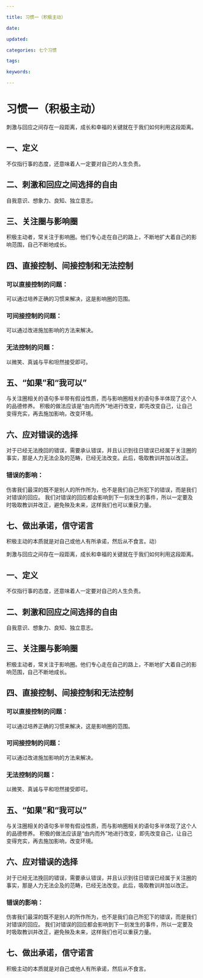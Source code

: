 ```yaml
---

title: 习惯一（积极主动）

date: 

updated: 

categories: 七个习惯

tags: 

keywords: 

---
```

# 习惯一（积极主动）

刺激与回应之间存在一段距离，成长和幸福的关键就在于我们如何利用这段距离。

## 一、定义

不仅指行事的态度，还意味着人一定要对自己的人生负责。

## 二、刺激和回应之间选择的自由

自我意识、想象力、良知、独立意志。

## 三、关注圈与影响圈

积极主动者，常关注于影响圈。他们专心走在自己的路上，不断地扩大着自己的影响范围，自己不断地成长。

## 四、直接控制、间接控制和无法控制

### 可以直接控制的问题：

可以通过培养正确的习惯来解决，这是影响圈的范围。

### 可间接控制的问题：

可以通过改进施加影响的方法来解决。

### 无法控制的问题：

以微笑、真诚与平和坦然接受即可。



## 五、“如果”和“我可以”

与关注圈相关的语句多半带有假设性质，而与影响圈相关的语句多半体现了这个人的品德修养。
积极的做法应该是“由内而外”地进行改变，即先改变自己，让自己变得充实，再去施加影响，改变环境。

## 六、应对错误的选择

对于已经无法挽回的错误，需要承认错误，并且认识到往日错误已经属于关注圈的事实，那是人力无法企及的范畴，已经无法改变。此后，吸取教训并加以改正。

### 错误的影响：

伤害我们最深的既不是别人的所作所为，也不是我们自己所犯下的错误，而是我们对错误的回应。
我们对错误的回应都会影响到下一刻发生的事件，所以一定要及时吸取教训并改正，避免殃及未来，这样我们也可以重获力量。

## 七、做出承诺，信守诺言

积极主动的本质就是对自己或他人有所承诺，然后从不食言。动）

刺激与回应之间存在一段距离，成长和幸福的关键就在于我们如何利用这段距离。

## 一、定义

不仅指行事的态度，还意味着人一定要对自己的人生负责。

## 二、刺激和回应之间选择的自由

自我意识、想象力、良知、独立意志。

## 三、关注圈与影响圈

积极主动者，常关注于影响圈。他们专心走在自己的路上，不断地扩大着自己的影响范围，自己不断地成长。

## 四、直接控制、间接控制和无法控制

### 可以直接控制的问题：

可以通过培养正确的习惯来解决，这是影响圈的范围。

### 可间接控制的问题：

可以通过改进施加影响的方法来解决。

### 无法控制的问题：

以微笑、真诚与平和坦然接受即可。



## 五、“如果”和“我可以”

与关注圈相关的语句多半带有假设性质，而与影响圈相关的语句多半体现了这个人的品德修养。
积极的做法应该是“由内而外”地进行改变，即先改变自己，让自己变得充实，再去施加影响，改变环境。

## 六、应对错误的选择

对于已经无法挽回的错误，需要承认错误，并且认识到往日错误已经属于关注圈的事实，那是人力无法企及的范畴，已经无法改变。此后，吸取教训并加以改正。

### 错误的影响：

伤害我们最深的既不是别人的所作所为，也不是我们自己所犯下的错误，而是我们对错误的回应。
我们对错误的回应都会影响到下一刻发生的事件，所以一定要及时吸取教训并改正，避免殃及未来，这样我们也可以重获力量。

## 七、做出承诺，信守诺言

积极主动的本质就是对自己或他人有所承诺，然后从不食言。